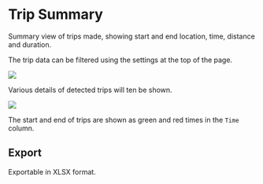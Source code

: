 # Trip Summary

Summary view of trips made, showing start and end location, time, distance and duration.

The trip data can be filtered using the settings at the top of the page.

![](https://i.imgur.com/yBplZ8q.png)

Various details of detected trips will ten be shown.

![](https://i.imgur.com/5D4oZ0n.png)

The start and end of trips are shown as green and red times in the `Time` column.

## Export

Exportable in XLSX format.
